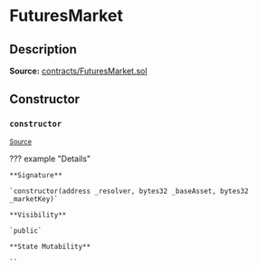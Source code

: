 # FuturesMarket

## Description

**Source:** [contracts/FuturesMarket.sol](https://github.com/Synthetixio/synthetix/tree/v2.80.2-alpha/contracts/FuturesMarket.sol)

## Constructor

### `constructor`

<sub>[Source](https://github.com/Synthetixio/synthetix/tree/v2.80.2-alpha/contracts/FuturesMarket.sol#L59)</sub>

??? example "Details"

    **Signature**

    `constructor(address _resolver, bytes32 _baseAsset, bytes32 _marketKey)`

    **Visibility**

    `public`

    **State Mutability**

    ``
